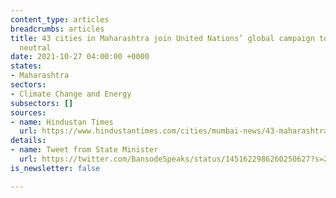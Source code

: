 ```yaml
---
content_type: articles
breadcrumbs: articles
title: 43 cities in Maharashtra join United Nations’ global campaign to go carbon
  neutral
date: 2021-10-27 04:00:00 +0000
states:
- Maharashtra
sectors:
- Climate Change and Energy
subsectors: []
sources:
- name: Hindustan Times
  url: https://www.hindustantimes.com/cities/mumbai-news/43-maharashtra-cities-to-join-global-race-to-zero-campaign-101632416518498.html
details:
- name: Tweet from State Minister
  url: https://twitter.com/BansodeSpeaks/status/1451622986260250627?s=20
is_newsletter: false

---
```

